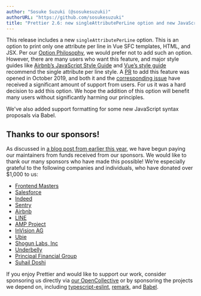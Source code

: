 ```yaml
---
author: "Sosuke Suzuki (@sosukesuzuki)"
authorURL: "https://github.com/sosukesuzuki"
title: "Prettier 2.6: new singleAttributePerLine option and new JavaScript features!"
---
```


This release includes a new `singleAttributePerLine` option. This is an option to print only one attribute per line in Vue SFC templates, HTML, and JSX. Per our [Option Philosophy](https://prettier.io/docs/en/option-philosophy.html), we would prefer not to add such an option. However, there are many users who want this feature, and major style guides like [Airbnb’s JavaScript Style Guide](https://github.com/airbnb/javascript/blob/274c8d570155a05b016980294d4204c5711bce86/packages/eslint-config-airbnb/rules/react.js#L97-L99) and [Vue’s style guide](https://vuejs.org/style-guide/rules-strongly-recommended.html#multi-attribute-elements) recommend the single attribute per line style. A [PR](https://github.com/prettier/prettier/pull/6644) to add this feature was opened in October 2019, and both it and the [corresponding issue](https://github.com/prettier/prettier/issues/5501) have received a significant amount of support from users. For us it was a hard decision to add this option. We hope the addition of this option will benefit many users without significantly harming our principles.

We've also added support formatting for some new JavaScript syntax proposals via Babel.

<!--truncate-->

## Thanks to our sponsors!

As discussed in [a blog post from earlier this year](https://prettier.io/blog/2022/01/06/prettier-begins-paying-maintainers.html), we have begun paying our maintainers from funds received from our sponsors. We would like to thank our many sponsors who have made this possible! We’re especially grateful to the following companies and individuals, who have donated over $1,000 to us:

- [Frontend Masters](https://frontendmasters.com/)
- [Salesforce](https://www.salesforce.com/)
- [Indeed](https://indeed.com/)
- [Sentry](https://sentry.io/welcome/)
- [Airbnb](https://www.airbnb.com/)
- [LINE](https://engineering.linecorp.com/en/)
- [AMP Project](https://www.ampproject.org/)
- [InVision AG](https://www.ivx.com/)
- [Ubie](https://ubiehealth.com/)
- [Shogun Labs, Inc](https://getshogun.com/)
- [Underbelly](https://www.underbelly.is/)
- [Principal Financial Group](https://www.principal.com/about-us)
- [Suhail Doshi](https://twitter.com/suhail)

If you enjoy Prettier and would like to support our work, consider sponsoring us directly via [our OpenCollective](https://opencollective.com/prettier) or by sponsoring the projects we depend on, including [typescript-eslint](https://opencollective.com/typescript-eslint), [remark](https://opencollective.com/unified), and [Babel](https://opencollective.com/babel).
